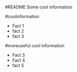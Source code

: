#README
 Some cool information





#coolinformation
 * Fact 1
 * fact 2
 * fact 3

#moreuseful cool information

* Fact 3
* Fact 4
* fact 5
